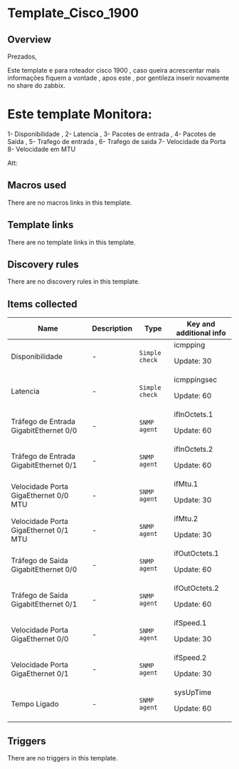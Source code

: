 # Template_Cisco_1900

## Overview

Prezados,


 


Este template e para roteador cisco 1900 , caso queira acrescentar mais informações fiquem a vontade , apos este , por gentileza inserir novamente no share do zabbix.


# Este template Monitora:


1- Disponibilidade , 2- Latencia , 3- Pacotes de entrada , 4- Pacotes de Saida , 5- Trafego de entrada , 6- Trafego de saida 7- Velocidade da Porta 8- Velocidade em MTU


 Att:


<p style="margin: 0px 0px 1.5em; padding: 0px; border: 0px; outline: 0px; vertical-align: baseline; font-size: 12px; line-height: 1.5em; color: #1f2c33; font-family: arial, sans-serif; background-image: initial; background-attachment: initial; background-size: initial; background-origin: i## Author

Magno Monte Cerqueira "magnopeem"

## Macros used

There are no macros links in this template.

## Template links

There are no template links in this template.

## Discovery rules

There are no discovery rules in this template.

## Items collected

|Name|Description|Type|Key and additional info|
|----|-----------|----|----|
|Disponibilidade|<p>-</p>|`Simple check`|icmpping<p>Update: 30</p>|
|Latencia|<p>-</p>|`Simple check`|icmppingsec<p>Update: 60</p>|
|Tráfego de Entrada GigabitEthernet 0/0|<p>-</p>|`SNMP agent`|ifInOctets.1<p>Update: 60</p>|
|Tráfego de Entrada GigabitEthernet 0/1|<p>-</p>|`SNMP agent`|ifInOctets.2<p>Update: 60</p>|
|Velocidade Porta GigaEthernet 0/0 MTU|<p>-</p>|`SNMP agent`|ifMtu.1<p>Update: 30</p>|
|Velocidade Porta GigaEthernet 0/1 MTU|<p>-</p>|`SNMP agent`|ifMtu.2<p>Update: 30</p>|
|Tráfego de Saida GigabitEthernet 0/0|<p>-</p>|`SNMP agent`|ifOutOctets.1<p>Update: 60</p>|
|Tráfego de Saida GigabitEthernet 0/1|<p>-</p>|`SNMP agent`|ifOutOctets.2<p>Update: 60</p>|
|Velocidade Porta GigaEthernet 0/0|<p>-</p>|`SNMP agent`|ifSpeed.1<p>Update: 30</p>|
|Velocidade Porta GigaEthernet 0/1|<p>-</p>|`SNMP agent`|ifSpeed.2<p>Update: 30</p>|
|Tempo Ligado|<p>-</p>|`SNMP agent`|sysUpTime<p>Update: 60</p>|
## Triggers

There are no triggers in this template.

